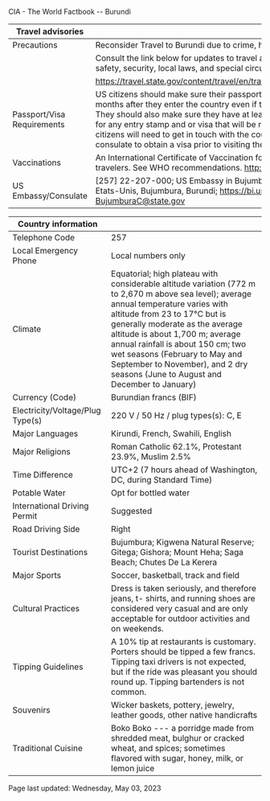 CIA - The World Factbook -- Burundi

| Travel advisories | |
| --- | --- |
| Precautions | Reconsider Travel to Burundi due to crime, health, and political violence. |
| | Consult the link below for updates to travel advisories and statements on safety, security, local laws, and special circumstances in this country. |
| | <https://travel.state.gov/content/travel/en/traveladvisories/traveladvisories.html> |
| Passport/Visa Requirements | US citizens should make sure their passport will not expire for at least 6 months after they enter the country even if they do not intend to stay that long. They should also make sure they have at least 1 blank page in their passport for any entry stamp and or visa that will be required. A visa is required. US citizens will need to get in touch with the country's embassy or nearest consulate to obtain a visa prior to visiting the country. |
| Vaccinations | An International Certificate of Vaccination for yellow fever is required for all travelers. See WHO recommendations.  <http://www.who.int/> |
| US Embassy/Consulate | [257] 22-207-000; US Embassy in Bujumbura, B.P. 1720, Avenue Des Etats-Unis, Bujumbura, Burundi; https://bi.usembassy.gov/; BujumburaC@state.gov |

| Country information |  |
| --- | --- |
| Telephone Code | 257 |
| Local Emergency Phone | Local numbers only |
| Climate | Equatorial; high plateau with considerable altitude variation (772 m to 2,670 m above sea level); average annual temperature varies with altitude from 23 to 17°C but is generally moderate as the average altitude is about 1,700 m; average annual rainfall is about 150 cm; two wet seasons (February to May and September to November), and 2 dry seasons (June to August and December to January) |
| Currency (Code) | Burundian francs (BIF) |
| Electricity/Voltage/Plug Type(s) | 220 V / 50 Hz / plug types(s): C, E |
| Major Languages | Kirundi, French, Swahili, English |
| Major Religions | Roman Catholic 62.1%, Protestant 23.9%, Muslim 2.5% |
| Time Difference | UTC+2 (7 hours ahead of Washington, DC, during Standard Time) |
| Potable Water | Opt for bottled water |
| International Driving Permit | Suggested |
| Road Driving Side | Right |
| Tourist Destinations | Bujumbura; Kigwena Natural Reserve; Gitega; Gishora; Mount Heha; Saga Beach; Chutes De La Kerera |
| Major Sports | Soccer, basketball, track and field |
| Cultural Practices | Dress is taken seriously, and therefore jeans, t- shirts, and running shoes are considered very casual and are only acceptable for outdoor activities and on weekends. |
| Tipping Guidelines | A 10% tip at restaurants is customary. Porters should be tipped a few francs. Tipping taxi drivers is not expected, but if the ride was pleasant you should round up. Tipping bartenders is not common. |
| Souvenirs | Wicker baskets, pottery, jewelry, leather goods, other native handicrafts |
| Traditional Cuisine | Boko Boko --- a porridge made from shredded meat, bulghur or cracked wheat, and spices; sometimes flavored with sugar, honey, milk, or lemon juice |

Page last updated: Wednesday, May 03, 2023
